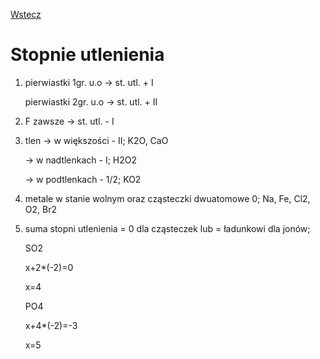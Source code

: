 [Wstecz](../chemia.md)

# Stopnie utlenienia

1. pierwiastki 1gr. u.o → st. utl. + I

    pierwiastki 2gr. u.o → st. utl. + II

2. F zawsze → st. utl. - I
3. tlen → w większości - II; K2O, CaO

    → w nadtlenkach - I; H2O2

    → w podtlenkach - 1/2; KO2

4. metale w stanie wolnym oraz cząsteczki dwuatomowe 0; Na, Fe, Cl2, O2, Br2
5. suma stopni utlenienia = 0 dla cząsteczek lub = ładunkowi dla jonów;

    SO2

    x+2\*(-2)=0

    x=4

    PO4

    x+4\*(-2)=-3

    x=5
